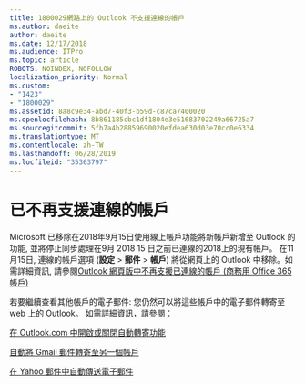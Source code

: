 ```yaml
---
title: 1800029網路上的 Outlook 不支援連線的帳戶
ms.author: daeite
author: daeite
ms.date: 12/17/2018
ms.audience: ITPro
ms.topic: article
ROBOTS: NOINDEX, NOFOLLOW
localization_priority: Normal
ms.custom:
- "1423"
- "1800029"
ms.assetid: 8a8c9e34-abd7-40f3-b59d-c87ca7400020
ms.openlocfilehash: 8b861185cbc1df1804e3e51683702249a66725a7
ms.sourcegitcommit: 5fb7a4b28859690020efdea630d03e70cc0e6334
ms.translationtype: MT
ms.contentlocale: zh-TW
ms.lasthandoff: 06/28/2019
ms.locfileid: "35363797"
---
```

# <a name="connected-accounts-are-no-longer-supported"></a>已不再支援連線的帳戶

Microsoft 已移除在2018年9月15日使用線上帳戶功能將新帳戶新增至 Outlook 的功能, 並將停止同步處理在9月 2018 15 日之前已連線的2018上的現有帳戶。 在11月15日, 連線的帳戶選項 (**設定** \> **郵件** \> **帳戶**) 將從網頁上的 Outlook 中移除。如需詳細資訊, 請參閱[Outlook 網頁版中不再支援已連線的帳戶 (商務用 Office 365 帳戶)](https://support.office.com/article/Connected-accounts-is-no-longer-supported-in-Outlook-on-the-web-Office-365-for-business-accounts-5cc526bf-e928-4a99-8b9f-5e089df7d887)
  
若要繼續查看其他帳戶的電子郵件: 您仍然可以將這些帳戶中的電子郵件轉寄至 web 上的 Outlook。 如需詳細資訊，請參閱：
  
[在 Outlook.com 中開啟或關閉自動轉寄功能](https://go.microsoft.com/fwlink/?linkid=2038346)
  
[自動將 Gmail 郵件轉寄至另一個帳戶](https://support.google.com/mail/answer/10957?hl=en)
  
[在 Yahoo 郵件中自動傳送電子郵件](https://help.yahoo.com/kb/SLN22028.mdl?guccounter=1)
  
